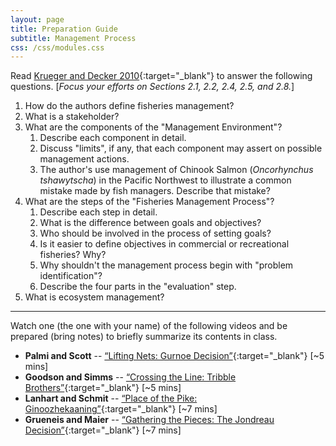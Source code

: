 ```yaml
---
layout: page
title: Preparation Guide
subtitle: Management Process
css: /css/modules.css
---
```


Read [Krueger and Decker 2010](RESOURCES/KruegerDecker_2010_Process.pdf){:target="_blank"} to answer the following questions. [*Focus your efforts on Sections 2.1, 2.2, 2.4, 2.5, and 2.8.*]

1. How do the authors define fisheries management?
1. What is a stakeholder?
1. What are the components of the "Management Environment"?
    1. Describe each component in detail.
    1. Discuss "limits", if any, that each component may assert on possible management actions.
    1. The author's use management of Chinook Salmon (*Oncorhynchus tshawytscha*) in the Pacific Northwest to illustrate a common mistake made by fish managers. Describe that mistake?
1. What are the steps of the "Fisheries Management Process"?
    1. Describe each step in detail.
    1. What is the difference between goals and objectives?
    1. Who should be involved in the process of setting goals?
    1. Is it easier to define objectives in commercial or recreational fisheries?  Why?
    1. Why shouldn't the management process begin with "problem identification"?
    1. Describe the four parts in the "evaluation" step.
1. What is ecosystem management?

----

Watch one (the one with your name) of the following videos and be prepared (bring notes) to briefly summarize its contents in class.

* **Palmi and Scott** -- [“Lifting Nets: Gurnoe Decision”](https://youtu.be/ZmcdaUtLU1E){:target="_blank"} [~5 mins]
* **Goodson and Simms** -- [“Crossing the Line: Tribble Brothers”](https://youtu.be/KSpEGhWR44Q){:target="_blank"} [~5 mins]
* **Lanhart and Schmit** -- [“Place of the Pike: Ginoozhekaaning”](https://www.youtube.com/watch?v=VBIzPnETBkQ){:target="_blank"} [~7 mins]
* **Grueneis and Maier** -- [“Gathering the Pieces: The Jondreau Decision”](https://www.youtube.com/watch?v=q5TmLyWyFM0){:target="_blank"} [~7 mins]
